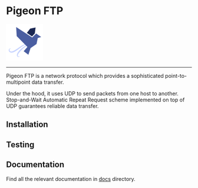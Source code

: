 # Pigeon FTP

![Pigeon FTP](./pigeon.png)

---

Pigeon FTP is a network protocol which provides a sophisticated point-to-multipoint data transfer.

Under the hood, it uses UDP to send packets from one host to another. Stop-and-Wait Automatic Repeat Request scheme implemented on top of UDP guarantees reliable data transfer.

## Installation

## Testing

## Documentation

Find all the relevant documentation in [docs](./docs) directory.
